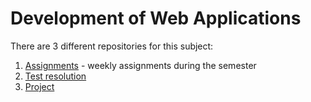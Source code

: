 # Development of Web Applications

There are 3 different repositories for this subject:

1. [Assignments](https://github.com/Abjiri/DAW2020) - weekly assignments during the semester
2. [Test resolution](https://github.com/Abjiri/DAW2020-Teste)
3. [Project](https://github.com/Abjiri/TP_DAW2020)